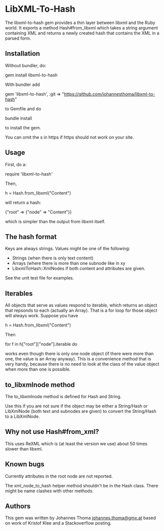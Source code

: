 LibXML-To-Hash
==============

The libxml-to-hash gem provides a thin layer between libxml and
the Ruby world. It exports a method Hash#from_libxml which takes
a string argument containing XML and returns a newly created
hash that contains the XML in a parsed form. 

Installation
------------

Without bundler, do:

  gem install libxml-to-hash

With bundler add 

  gem 'libxml-to-hash', :git => "https://github.com/johannesthoma/libxml-to-hash"

to Gemfile and do 

  bundle install

to install the gem.

You can omit the s in https if https should not work on your site.

Usage
-----

First, do a:

  require 'libxml-to-hash'

Then, 

  h = Hash.from_libxml("<root><node>Content</node></root>")

will return a hash:

  {"root" => {"node" => "Content"}}

which is simpler than the output from libxml itself.

The hash format
---------------

Keys are always strings.
Values might be one of the following:

* Strings (when there is only text content)
* Arrays (where there is more than one subnode like in <root><subnode>x</subnode><subnode>y</subnode></root>
* LibxmlToHash::XmlNodes if both content and attributes are given.

See the unit test file for examples.

Iterables
---------

All objects that serve as values respond to iterable, which returns
an object that repsonds to each (actually an Array). That is a for
loop for those object will always work. Suppose you have

  h = Hash.from_libxml("<root><node>Content</node></root>")

Then 

  for f in h["root"]["node"].iterable do
 
works even though there is only one node object (if there were more
than one, the value is an Array anyway). This is a convenience method
that is very handy, because there is no need to look at the class
of the value object when more than one is possible.

to_libxmlnode method
--------------------
The to_libxmlnode method is defined for Hash and String.
    
Use this if you are not sure if the object may be either a
String/Hash or LibXmlNode (both text and subnodes are given)
to convert the String/Hash to a LibXmlNode.

Why not use Hash#from_xml?
--------------------------

This uses ReXML which is (at least the version we use) about 
50 times slower than libxml.

Known bugs
----------

Currently attributes in the root node are not reported.

The xml_node_to_hash helper method shouldn't be in the Hash class.
There might be name clashes with other methods.

Authors
-------

This gem was written by Johannes Thoma <johannes.thoma@gmx.at> based
on work of Kristof Klee and a Stackoverflow posting.
